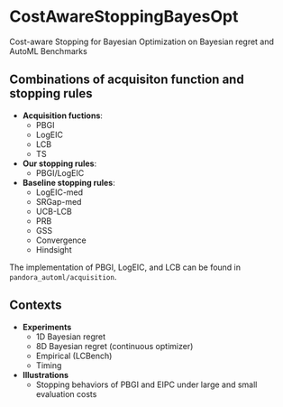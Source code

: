 # CostAwareStoppingBayesOpt
 Cost-aware Stopping for Bayesian Optimization on Bayesian regret and AutoML Benchmarks

## Combinations of acquisiton function and stopping rules
- **Acquisition fuctions**:
  - PBGI
  - LogEIC
  - LCB
  - TS
- **Our stopping rules**:
  - PBGI/LogEIC
- **Baseline stopping rules**:
  - LogEIC-med
  - SRGap-med
  - UCB-LCB
  - PRB
  - GSS
  - Convergence
  - Hindsight 

The implementation of PBGI, LogEIC, and LCB can be found in `pandora_automl/acquisition`.
 
## Contexts
- **Experiments**
  - 1D Bayesian regret
  - 8D Bayesian regret (continuous optimizer)
  - Empirical (LCBench)
  - Timing
- **Illustrations**
  - Stopping behaviors of PBGI and EIPC under large and small evaluation costs